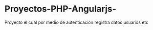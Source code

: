 # Proyectos-PHP-Angularjs-

Proyecto  el cual por medio de autenticacion registra datos  usuarios etc
